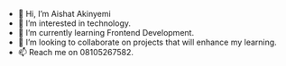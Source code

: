 - 👋 Hi, I’m Aishat Akinyemi
- 👀 I’m interested in technology.
- 🌱 I’m currently learning Frontend Development.
- 💞️ I’m looking to collaborate on projects that will enhance my learning.
- 📫 Reach me on 08105267582.

<!---
Highshirt99/Highshirt99 is a ✨ special ✨ repository because its `README.md` (this file) appears on your GitHub profile.
You can click the Preview link to take a look at your changes.
--->
